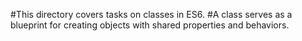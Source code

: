#This directory covers tasks on classes in ES6.
#A class serves as a blueprint for creating objects with shared properties and behaviors.
